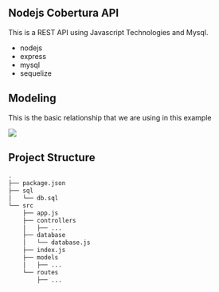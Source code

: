 ## Nodejs Cobertura API

This is a REST API using Javascript Technologies and Mysql.

- nodejs
- express
- mysql
- sequelize

## Modeling

This is the basic relationship that we are using in this example

![](./docs/diagram.png)

## Project Structure

```bash
.
├── package.json
├── sql
│   └── db.sql
└── src
    ├── app.js
    ├── controllers
    │   ├── ...
    ├── database
    │   └── database.js
    ├── index.js
    ├── models
    │   ├── ...
    └── routes
        ├── ...
```